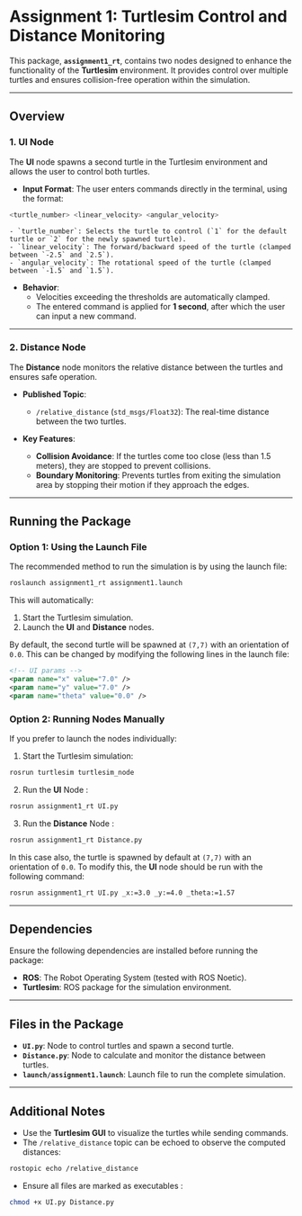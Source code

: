 # Assignment 1: Turtlesim Control and Distance Monitoring

This package, **`assignment1_rt`**, contains two nodes designed to enhance the functionality of the **Turtlesim** environment. It provides control over multiple turtles and ensures collision-free operation within the simulation.

---

## Overview

### 1. **UI Node**
The **UI** node spawns a second turtle in the Turtlesim environment and allows the user to control both turtles.

- **Input Format**: The user enters commands directly in the terminal, using the format:

```php
<turtle_number> <linear_velocity> <angular_velocity>
```

	- `turtle_number`: Selects the turtle to control (`1` for the default turtle or `2` for the newly spawned turtle).
	- `linear_velocity`: The forward/backward speed of the turtle (clamped between `-2.5` and `2.5`).
	- `angular_velocity`: The rotational speed of the turtle (clamped between `-1.5` and `1.5`).

- **Behavior**:
	- Velocities exceeding the thresholds are automatically clamped.
	- The entered command is applied for **1 second**, after which the user can input a new command.

---

### 2. **Distance Node**
The **Distance** node monitors the relative distance between the turtles and ensures safe operation.

- **Published Topic**:
	- `/relative_distance` (`std_msgs/Float32`): The real-time distance between the two turtles.

- **Key Features**:
	- **Collision Avoidance**: If the turtles come too close (less than 1.5 meters), they are stopped to prevent collisions.
	- **Boundary Monitoring**: Prevents turtles from exiting the simulation area by stopping their motion if they approach the edges.

---

## Running the Package

### Option 1: Using the Launch File
The recommended method to run the simulation is by using the launch file:
```bash
roslaunch assignment1_rt assignment1.launch
```

This will automatically:
1. Start the Turtlesim simulation.
2. Launch the **UI** and **Distance** nodes.

By default, the second turtle will be spawned at `(7,7)` with an orientation of `0.0`. This can be changed by modifying the following lines in the launch file: 
```xml
<!-- UI params -->
<param name="x" value="7.0" />
<param name="y" value="7.0" />
<param name="theta" value="0.0" />
```

### Option 2: Running Nodes Manually
If you prefer to launch the nodes individually:

1. Start the Turtlesim simulation:
```bash
rosrun turtlesim turtlesim_node
```

2. Run the **UI** Node : 

```bash
rosrun assignment1_rt UI.py
```

3. Run the **Distance** Node : 

```bash
rosrun assignment1_rt Distance.py
```

In this case also, the turtle is spawned by default at `(7,7)` with an orientation of `0.0`. To modify this, the **UI** node should be run with the following command: 

```bash
rosrun assignment1_rt UI.py _x:=3.0 _y:=4.0 _theta:=1.57
```

---

## Dependencies

Ensure the following dependencies are installed before running the package:
- **ROS**: The Robot Operating System (tested with ROS Noetic).
- **Turtlesim**: ROS package for the simulation environment.

---

## Files in the Package

- **`UI.py`**: Node to control turtles and spawn a second turtle.
- **`Distance.py`**: Node to calculate and monitor the distance between turtles.
- **`launch/assignment1.launch`**: Launch file to run the complete simulation.

---

## Additional Notes

- Use the **Turtlesim GUI** to visualize the turtles while sending commands.
- The `/relative_distance` topic can be echoed to observe the computed distances:

```bash
rostopic echo /relative_distance
```
  
- Ensure all files are marked as executables : 

```bash
chmod +x UI.py Distance.py
```


